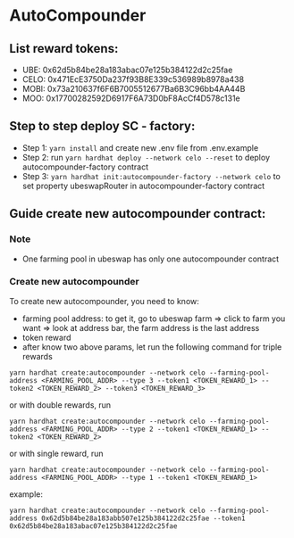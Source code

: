 # AutoCompounder

## List reward tokens:
+ UBE: 0x62d5b84be28a183abac07e125b384122d2c25fae
+ CELO: 0x471EcE3750Da237f93B8E339c536989b8978a438
+ MOBI: 0x73a210637f6F6B7005512677Ba6B3C96bb4AA44B
+ MOO: 0x17700282592D6917F6A73D0bF8AcCf4D578c131e

## Step to step deploy SC - factory:

+ Step 1: `yarn install` and create new .env file from .env.example
+ Step 2: run `yarn hardhat deploy --network celo --reset` to deploy autocompounder-factory contract
+ Step 3: `yarn hardhat init:autocompounder-factory --network celo` to set property ubeswapRouter in autocompounder-factory contract


## Guide create new autocompounder contract:
### Note
+ One farming pool in ubeswap has only one autocompounder contract

### Create new autocompounder
To create new autocompounder, you need to know:
+ farming pool address: to get it, go to ubeswap farm => click to farm you want => look at address bar, the farm address is the last address
+ token reward
+ after know two above params, let run the following command for triple rewards
```
yarn hardhat create:autocompounder --network celo --farming-pool-address <FARMING_POOL_ADDR> --type 3 --token1 <TOKEN_REWARD_1> --token2 <TOKEN_REWARD_2> --token3 <TOKEN_REWARD_3>
```

or with double rewards, run
```
yarn hardhat create:autocompounder --network celo --farming-pool-address <FARMING_POOL_ADDR> --type 2 --token1 <TOKEN_REWARD_1> --token2 <TOKEN_REWARD_2>
```

or with single reward, run
```
yarn hardhat create:autocompounder --network celo --farming-pool-address <FARMING_POOL_ADDR> --type 1 --token1 <TOKEN_REWARD_1>
```

example: 
```
yarn hardhat create:autocompounder --network celo --farming-pool-address 0x62d5b84be28a183abb507e125b384122d2c25fae --token1 0x62d5b84be28a183abac07e125b384122d2c25fae
```